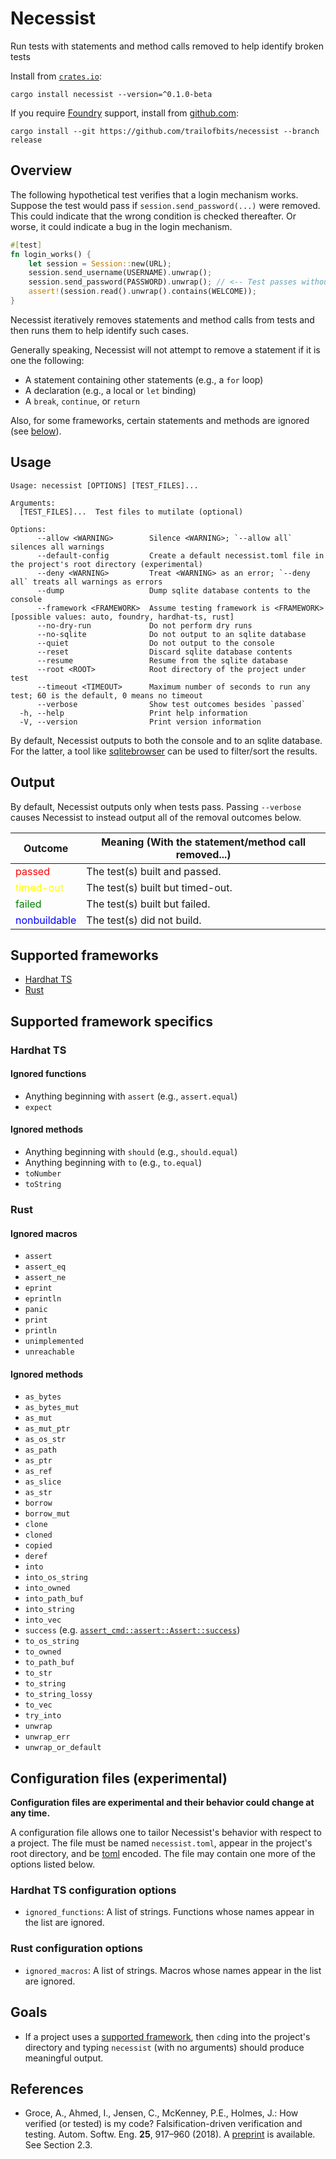 # Necessist

Run tests with statements and method calls removed to help identify broken tests

Install from [`crates.io`]:

```
cargo install necessist --version=^0.1.0-beta
```

If you require [Foundry] support, install from [github.com]:

```
cargo install --git https://github.com/trailofbits/necessist --branch release
```

## Overview

The following hypothetical test verifies that a login mechanism works. Suppose the test would pass if `session.send_password(...)` were removed. This could indicate that the wrong condition is checked thereafter. Or worse, it could indicate a bug in the login mechanism.

```rust
#[test]
fn login_works() {
    let session = Session::new(URL);
    session.send_username(USERNAME).unwrap();
    session.send_password(PASSWORD).unwrap(); // <-- Test passes without this
    assert!(session.read().unwrap().contains(WELCOME));
}
```

Necessist iteratively removes statements and method calls from tests and then runs them to help identify such cases.

Generally speaking, Necessist will not attempt to remove a statement if it is one the following:

- A statement containing other statements (e.g., a `for` loop)
- A declaration (e.g., a local or `let` binding)
- A `break`, `continue`, or `return`

Also, for some frameworks, certain statements and methods are ignored (see [below](#supported-framework-specifics)).

## Usage

```
Usage: necessist [OPTIONS] [TEST_FILES]...

Arguments:
  [TEST_FILES]...  Test files to mutilate (optional)

Options:
      --allow <WARNING>        Silence <WARNING>; `--allow all` silences all warnings
      --default-config         Create a default necessist.toml file in the project's root directory (experimental)
      --deny <WARNING>         Treat <WARNING> as an error; `--deny all` treats all warnings as errors
      --dump                   Dump sqlite database contents to the console
      --framework <FRAMEWORK>  Assume testing framework is <FRAMEWORK> [possible values: auto, foundry, hardhat-ts, rust]
      --no-dry-run             Do not perform dry runs
      --no-sqlite              Do not output to an sqlite database
      --quiet                  Do not output to the console
      --reset                  Discard sqlite database contents
      --resume                 Resume from the sqlite database
      --root <ROOT>            Root directory of the project under test
      --timeout <TIMEOUT>      Maximum number of seconds to run any test; 60 is the default, 0 means no timeout
      --verbose                Show test outcomes besides `passed`
  -h, --help                   Print help information
  -V, --version                Print version information
```

By default, Necessist outputs to both the console and to an sqlite database. For the latter, a tool like [sqlitebrowser](https://sqlitebrowser.org/) can be used to filter/sort the results.

## Output

By default, Necessist outputs only when tests pass. Passing `--verbose` causes Necessist to instead output all of the removal outcomes below.

| Outcome                                      | Meaning (With the statement/method call removed...) |
| -------------------------------------------- | --------------------------------------------------- |
| <span style="color:red">passed</span>        | The test(s) built and passed.                       |
| <span style="color:yellow">timed-out</span>  | The test(s) built but timed-out.                    |
| <span style="color:green">failed</span>      | The test(s) built but failed.                       |
| <span style="color:blue">nonbuildable</span> | The test(s) did not build.                          |

## Supported frameworks

- [Hardhat TS](#hardhat-ts)
- [Rust](#rust)

## Supported framework specifics

### Hardhat TS

#### Ignored functions

- Anything beginning with `assert` (e.g., `assert.equal`)
- `expect`

#### Ignored methods

- Anything beginning with `should` (e.g., `should.equal`)
- Anything beginning with `to` (e.g., `to.equal`)
- `toNumber`
- `toString`

### Rust

#### Ignored macros

- `assert`
- `assert_eq`
- `assert_ne`
- `eprint`
- `eprintln`
- `panic`
- `print`
- `println`
- `unimplemented`
- `unreachable`

#### Ignored methods

- `as_bytes`
- `as_bytes_mut`
- `as_mut`
- `as_mut_ptr`
- `as_os_str`
- `as_path`
- `as_ptr`
- `as_ref`
- `as_slice`
- `as_str`
- `borrow`
- `borrow_mut`
- `clone`
- `cloned`
- `copied`
- `deref`
- `into`
- `into_os_string`
- `into_owned`
- `into_path_buf`
- `into_string`
- `into_vec`
- `success` (e.g. [`assert_cmd::assert::Assert::success`])
- `to_os_string`
- `to_owned`
- `to_path_buf`
- `to_str`
- `to_string`
- `to_string_lossy`
- `to_vec`
- `try_into`
- `unwrap`
- `unwrap_err`
- `unwrap_or_default`

## Configuration files (experimental)

**Configuration files are experimental and their behavior could change at any time.**

A configuration file allows one to tailor Necessist's behavior with respect to a project. The file must be named `necessist.toml`, appear in the project's root directory, and be [toml] encoded. The file may contain one more of the options listed below.

### Hardhat TS configuration options

- `ignored_functions`: A list of strings. Functions whose names appear in the list are ignored.

### Rust configuration options

- `ignored_macros`: A list of strings. Macros whose names appear in the list are ignored.

## Goals

- If a project uses a [supported framework](#supported-frameworks), then `cd`ing into the project's directory and typing `necessist` (with no arguments) should produce meaningful output.

## References

- Groce, A., Ahmed, I., Jensen, C., McKenney, P.E., Holmes, J.: How verified (or tested) is my code? Falsification-driven verification and testing. Autom. Softw. Eng. **25**, 917–960 (2018). A [preprint] is available. See Section 2.3.

[`assert_cmd::assert::assert::success`]: https://docs.rs/assert_cmd/latest/assert_cmd/assert/struct.Assert.html#method.success
[`crates.io`]: https://crates.io/crates/necessist
[foundry]: https://github.com/foundry-rs/foundry
[github.com]: https://github.com/trailofbits/necessist
[preprint]: https://agroce.github.io/asej18.pdf
[toml]: https://toml.io/en/
